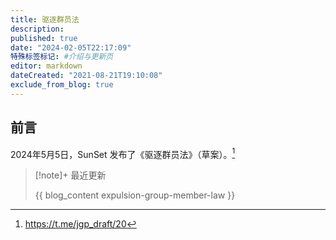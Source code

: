 ```yaml
---
title: 驱逐群员法
description:
published: true
date: "2024-02-05T22:17:09"
特殊标签标记: #介绍与更新页
editor: markdown
dateCreated: "2021-08-21T19:10:08"
exclude_from_blog: true
---
```


## 前言

2024年5月5日，SunSet 发布了《驱逐群员法》（草案）。[^1]

[^1]: https://t.me/jgp_draft/20

> [!note]+ 最近更新
>
> {{ blog_content expulsion-group-member-law }}
